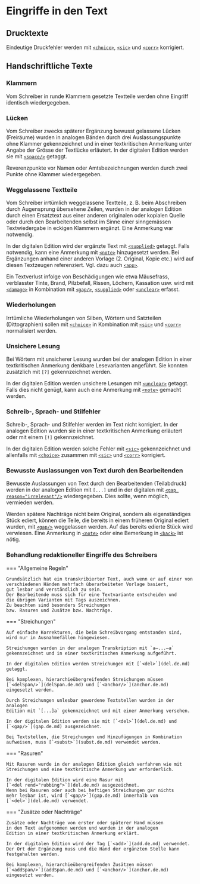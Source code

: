 # Eingriffe in den Text

## Drucktexte

Eindeutige Druckfehler werden mit [`<choice>`](choice.de.md),
[`<sic>`](sic.de.md) und [`<corr>`](corr.de.md) korrigiert.

## Handschriftliche Texte

### Klammern

Vom Schreiber in runde Klammern gesetzte Textteile werden ohne Eingriff
identisch wiedergegeben.

### Lücken

Vom Schreiber zwecks späterer Ergänzung bewusst gelassene Lücken
(Freiräume) wurden in analogen Bänden durch drei Auslassungspunkte
ohne Klammer gekennzeichnet und in einer textkritischen Anmerkung unter
Angabe der Grösse der Textlücke erläutert.
In der digitalen Edition werden sie mit [`<space/>`](space.de.md) getaggt.

Reverenzpunkte vor Namen oder Amtsbezeichnungen werden
durch zwei Punkte ohne Klammer wiedergegeben.

### Weggelassene Textteile

Vom Schreiber irrtümlich weggelassene Textteile,
z. B. beim Abschreiben durch Augensprung übersehene Zeilen,
wurden in der analogen Edition durch einen Ersatztext aus
einer anderen originalen oder kopialen Quelle oder durch
den Bearbeitenden selbst im Sinne einer sinngemässen
Textwiedergabe in eckigen Klammern ergänzt.
Eine Anmerkung war notwendig.

In der digitalen Edition wird der ergänzte Text mit
[`<supplied>`](supplied.de.md) getaggt.
Falls notwendig, kann eine Anmerkung mit [`<note>`](note.de.md)
hinzugesetzt werden.
Bei Ergänzungen anhand einer anderen Vorlage (2. Original, Kopie etc.)
wird auf diesen Textzeugen referenziert.
Vgl. dazu auch [`<app>`](app.de.md).

Ein Textverlust infolge von Beschädigungen wie etwa Mäusefrass,
verblasster Tinte, Brand, Pilzbefall, Rissen, Löchern, Kassation usw.
wird mit [`<damage>`](damage.de.md) in Kombination mit [`<gap/>`](gap.de.md),
[`<supplied>`](supplied.de.md) oder [`<unclear>`](unclear.de.md) erfasst.

### Wiederholungen

Irrtümliche Wiederholungen von Silben, Wörtern und Satzteilen (Dittographien)
sollen mit [`<choice>`](choice.de.md) in Kombination mit [`<sic>`](sic.de.md)
und [`<corr>`](corr.de.md) normalisiert werden.

### Unsichere Lesung

Bei Wörtern mit unsicherer Lesung wurden bei der analogen Edition in einer
textkritischen Anmerkung denkbare Lesevarianten angeführt.
Sie konnten zusätzlich mit `[?]` gekennzeichnet werden.

In der digitalen Edition werden unsichere Lesungen mit
[`<unclear>`](unclear.de.md) getaggt.
Falls dies nicht genügt, kann auch eine Anmerkung mit
[`<note>`](note.de.md) gemacht werden.

### Schreib-, Sprach- und Stilfehler

Schreib-, Sprach- und Stilfehler werden im Text nicht korrigiert.
In der analogen Edition wurden sie in einer textkritischen Anmerkung
erläutert oder mit einem `[!]` gekennzeichnet.

In der digitalen Edition werden solche Fehler mit [`<sic>`](sic.de.md)
gekennzeichnet und allenfalls mit [`<choice>`](choice.de.md) zusammen
mit [`<sic>`](sic.de.md) und [`<corr>`](corr.de.md) korrigiert.

### Bewusste Auslassungen von Text durch den Bearbeitenden

Bewusste Auslassungen von Text durch den Bearbeitenden (Teilabdruck) werden
in der analogen Edition mit `[...]` und in der digitalen mit
[`<gap reason="irrelevant"/>`](gap.de.md) wiedergegeben.
Dies sollte, wenn möglich, vermieden werden.

Werden spätere Nachträge nicht beim Original, sondern als eigenständiges
Stück ediert, können die Teile, die bereits in einem früheren Original
ediert wurden, mit [`<gap/>`](gap.de.md) weggelassen werden.
Auf das bereits edierte Stück wird verwiesen.
Eine Anmerkung in [`<note>`](note.de.md) oder eine Bemerkung
in [`<back>`](back.de.md) ist nötig.

### Behandlung redaktioneller Eingriffe des Schreibers

=== "Allgemeine Regeln"

    Grundsätzlich hat ein transkribierter Text, auch wenn er auf einer von
    verschiedenen Händen mehrfach überarbeiteten Vorlage basiert,
    gut lesbar und verständlich zu sein.
    Der Bearbeitende muss sich für eine Textvariante entscheiden und
    die übrigen Varianten mit Tags auszeichnen.
    Zu beachten sind besonders Streichungen
    bzw. Rasuren und Zusätze bzw. Nachträge.

=== "Streichungen"

    Auf einfache Korrekturen, die beim Schreibvorgang entstanden sind,
    wird nur in Ausnahmefällen hingewiesen.

    Streichungen wurden in der analogen Transkription mit `a–...–a`
    gekennzeichnet und in einer textkritischen Anmerkung aufgeführt.

    In der digitalen Edition werden Streichungen mit [`<del>`](del.de.md)
    getaggt.

    Bei komplexen, hierarchieübergreifenden Streichungen müssen
    [`<delSpan/>`](delSpan.de.md) und [`<anchor/>`](anchor.de.md)
    eingesetzt werden.

    Durch Streichungen unlesbar gewordene Textstellen wurden in der analogen
    Edition mit `[...]a` gekennzeichnet und mit einer Anmerkung versehen.

    In der digitalen Edition werden sie mit [`<del>`](del.de.md) und
    [`<gap/>`](gap.de.md) ausgezeichnet.

    Bei Textstellen, die Streichungen und Hinzufügungen in Kombination
    aufweisen, muss [`<subst>`](subst.de.md) verwendet werden.

=== "Rasuren"

    Mit Rasuren wurde in der analogen Edition gleich verfahren wie mit
    Streichungen und eine textkritische Anmerkung war erforderlich.

    In der digitalen Edition wird eine Rasur mit
    [`<del rend="rubbing">`](del.de.md) ausgezeichnet.
    Wenn bei Rasuren oder auch bei heftigen Streichungen gar nichts
    mehr lesbar ist, wird [`<gap/>`](gap.de.md) innerhalb von
    [`<del>`](del.de.md) verwendet.

=== "Zusätze oder Nachträge"

    Zusätze oder Nachträge von erster oder späterer Hand müssen
    in den Text aufgenommen werden und wurden in der analogen
    Edition in einer textkritischen Anmerkung erklärt.

    In der digitalen Edition wird der Tag [`<add>`](add.de.md) verwendet.
    Der Ort der Ergänzung muss und die Hand der ergänzten Stelle kann
    festgehalten werden.

    Bei komplexen, hierarchieübergreifenden Zusätzen müssen
    [`<addSpan/>`](addSpan.de.md) und [`<anchor/>`](anchor.de.md)
    eingesetzt werden.
